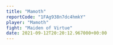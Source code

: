 ```yaml
---
title: "Mamoth"
reportCode: "1FAg938n7dc4hmkY"
player: "Mamoth"
fight: "Maiden of Virtue"
date: 2021-09-12T20:20:12.967000+00:00
---
```

